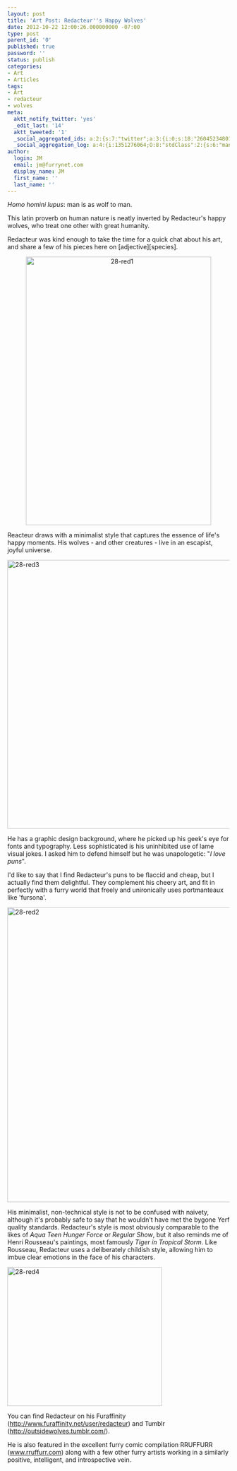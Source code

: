 ```yaml
---
layout: post
title: 'Art Post: Redacteur''s Happy Wolves'
date: 2012-10-22 12:00:26.000000000 -07:00
type: post
parent_id: '0'
published: true
password: ''
status: publish
categories:
- Art
- Articles
tags:
- Art
- redacteur
- wolves
meta:
  aktt_notify_twitter: 'yes'
  _edit_last: '14'
  aktt_tweeted: '1'
  _social_aggregated_ids: a:2:{s:7:"twitter";a:3:{i:0;s:18:"260452348013449219";i:1;s:18:"260449015315976192";i:2;s:18:"260447446809858049";}s:8:"facebook";a:0:{}}
  _social_aggregation_log: a:4:{i:1351276064;O:8:"stdClass":2:{s:6:"manual";s:1:"1";s:5:"items";a:1:{s:7:"twitter";a:3:{i:0;O:8:"stdClass":4:{s:2:"id";s:18:"260452348013449219";s:4:"type";s:3:"url";s:7:"ignored";s:0:"";s:4:"data";a:1:{s:8:"username";s:10:"darkenwolf";}}i:1;O:8:"stdClass":4:{s:2:"id";s:18:"260449015315976192";s:4:"type";s:3:"url";s:7:"ignored";s:0:"";s:4:"data";a:1:{s:8:"username";s:10:"adjspecies";}}i:2;O:8:"stdClass":4:{s:2:"id";s:18:"260447446809858049";s:4:"type";s:3:"url";s:7:"ignored";s:0:"";s:4:"data";a:1:{s:8:"username";s:7:"jmhorse";}}}}}i:1351276073;O:8:"stdClass":2:{s:6:"manual";s:1:"1";s:5:"items";a:1:{s:7:"twitter";a:3:{i:0;O:8:"stdClass":4:{s:2:"id";s:18:"260452348013449219";s:4:"type";s:3:"url";s:7:"ignored";s:1:"1";s:4:"data";a:1:{s:8:"username";s:10:"darkenwolf";}}i:1;O:8:"stdClass":4:{s:2:"id";s:18:"260449015315976192";s:4:"type";s:3:"url";s:7:"ignored";s:1:"1";s:4:"data";a:1:{s:8:"username";s:10:"adjspecies";}}i:2;O:8:"stdClass":4:{s:2:"id";s:18:"260447446809858049";s:4:"type";s:3:"url";s:7:"ignored";s:1:"1";s:4:"data";a:1:{s:8:"username";s:7:"jmhorse";}}}}}i:1351276224;O:8:"stdClass":2:{s:6:"manual";s:1:"1";s:5:"items";a:1:{s:7:"twitter";a:3:{i:0;O:8:"stdClass":4:{s:2:"id";s:18:"260452348013449219";s:4:"type";s:3:"url";s:7:"ignored";s:1:"1";s:4:"data";a:1:{s:8:"username";s:10:"darkenwolf";}}i:1;O:8:"stdClass":4:{s:2:"id";s:18:"260449015315976192";s:4:"type";s:3:"url";s:7:"ignored";s:1:"1";s:4:"data";a:1:{s:8:"username";s:10:"adjspecies";}}i:2;O:8:"stdClass":4:{s:2:"id";s:18:"260447446809858049";s:4:"type";s:3:"url";s:7:"ignored";s:1:"1";s:4:"data";a:1:{s:8:"username";s:7:"jmhorse";}}}}}i:1351448941;O:8:"stdClass":2:{s:6:"manual";s:0:"";s:5:"items";a:1:{s:7:"twitter";a:3:{i:0;O:8:"stdClass":4:{s:2:"id";s:18:"260452348013449219";s:4:"type";s:3:"url";s:7:"ignored";s:1:"1";s:4:"data";a:1:{s:8:"username";s:10:"darkenwolf";}}i:1;O:8:"stdClass":4:{s:2:"id";s:18:"260449015315976192";s:4:"type";s:3:"url";s:7:"ignored";s:1:"1";s:4:"data";a:1:{s:8:"username";s:10:"adjspecies";}}i:2;O:8:"stdClass":4:{s:2:"id";s:18:"260447446809858049";s:4:"type";s:3:"url";s:7:"ignored";s:1:"1";s:4:"data";a:1:{s:8:"username";s:7:"jmhorse";}}}}}}
author:
  login: JM
  email: jm@furrynet.com
  display_name: JM
  first_name: ''
  last_name: ''
---
```

<p><em>Homo homini lupus</em>: man is as wolf to man.</p>
<p>This latin proverb on human nature is neatly inverted by Redacteur's happy wolves, who treat one other with great humanity.</p>
<p>Redacteur was kind enough to take the time for a quick chat about his art, and share a few of his pieces here on [adjective][species].</p>
<!--more-->
<p style="text-align: center;"><a href="http://www.furaffinity.net/view/6799029/"><img class="aligncenter  wp-image-969" title="28-red1" src="{{ site.baseurl }}/assets/28-red1.png" width="420" height="608" /></a></p>
<p>Reacteur draws with a minimalist style that captures the essence of life's happy moments. His wolves - and other creatures - live in an escapist, joyful universe.</p>
<p><a href="http://www.furaffinity.net/view/8838343/"><img class="aligncenter size-full wp-image-970" title="28-red3" src="{{ site.baseurl }}/assets/28-red3.png" width="800" height="609" /></a></p>
<p>He has a graphic design background, where he picked up his geek's eye for fonts and typography. Less sophisticated is his uninhibited use of lame visual jokes. I asked him to defend himself but he was unapologetic: "<em>I love puns</em>".</p>
<p>I'd like to say that I find Redacteur's puns to be flaccid and cheap, but I actually find them delightful. They complement his cheery art, and fit in perfectly with a furry world that freely and unironically uses portmanteaux like 'fursona'.</p>
<p><a href="http://www.furaffinity.net/view/7693229/"><img class="aligncenter size-large wp-image-972" title="28-red2" src="{{ site.baseurl }}/assets/28-red2-894x1024.png" width="584" height="668" /></a></p>
<p>His minimalist, non-technical style is not to be confused with naivety, although it's probably safe to say that he wouldn't have met the bygone Yerf quality standards. Redacteur's style is most obviously comparable to the likes of <em>Aqua Teen Hunger Force</em> or <em>Regular Show</em>, but it also reminds me of Henri Rousseau's paintings, most famously <em>Tiger in Tropical Storm</em>. Like Rousseau, Redacteur uses a deliberately childish style, allowing him to imbue clear emotions in the face of his characters.</p>
<p><a href="http://www.furaffinity.net/view/7950500/"><img class="aligncenter size-full wp-image-971" title="28-red4" src="{{ site.baseurl }}/assets/28-red4.gif" width="350" height="315" /></a></p>
<p>You can find Redacteur on his Furaffinity (<a href="http://www.furaffinity.net/user/redacteur">http://www.furaffinity.net/user/redacteur</a>) and Tumblr (<a href="http://outsidewolves.tumblr.com/">http://outsidewolves.tumblr.com/</a>).</p>
<p>He is also featured in the excellent furry comic compilation RRUFFURR (<a href="http://www.rruffurr.com">www.rruffurr.com</a>) along with a few other furry artists working in a similarly positive, intelligent, and introspective vein.</p>



